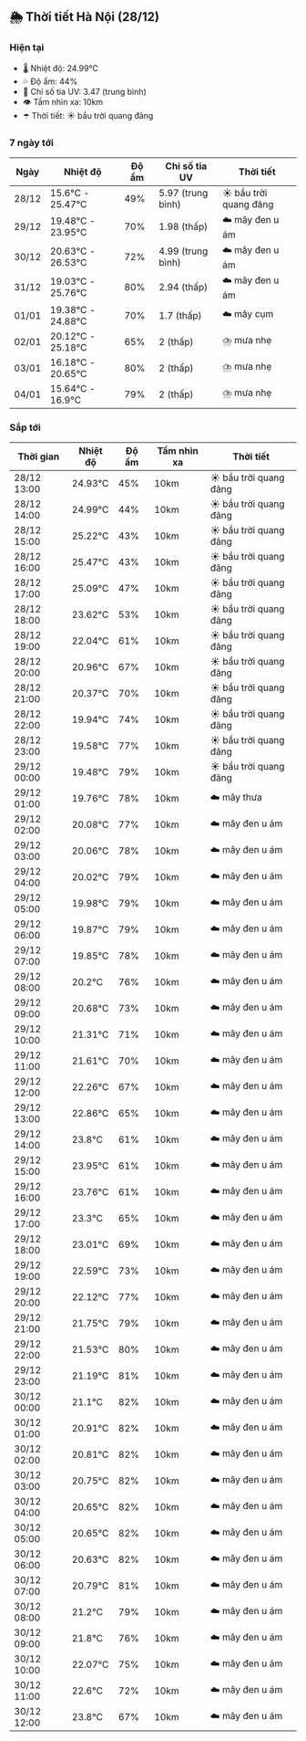 ## 🌦️ Thời tiết Hà Nội (28/12)

### Hiện tại

- 🌡️ Nhiệt độ: 24.99℃
- 💦 Độ ẩm: 44%
- 🌟 Chỉ số tia UV: 3.47 (trung bình)
- 👁️ Tầm nhìn xa: 10km
- ☂️ Thời tiết: ☀️ bầu trời quang đãng

### 7 ngày tới

| Ngày | Nhiệt độ | Độ ẩm | Chỉ số tia UV | Thời tiết |
| --- | --- | --- | --- | --- |
| 28/12 | 15.6℃ - 25.47℃ | 49% | 5.97 (trung bình) | ☀️ bầu trời quang đãng |
| 29/12 | 19.48℃ - 23.95℃ | 70% | 1.98 (thấp) | ☁️ mây đen u ám |
| 30/12 | 20.63℃ - 26.53℃ | 72% | 4.99 (trung bình) | ☁️ mây đen u ám |
| 31/12 | 19.03℃ - 25.76℃ | 80% | 2.94 (thấp) | ☁️ mây đen u ám |
| 01/01 | 19.38℃ - 24.88℃ | 70% | 1.7 (thấp) | ☁️ mây cụm |
| 02/01 | 20.12℃ - 25.18℃ | 65% | 2 (thấp) | ⛈️ mưa nhẹ |
| 03/01 | 16.18℃ - 20.65℃ | 80% | 2 (thấp) | ⛈️ mưa nhẹ |
| 04/01 | 15.64℃ - 16.9℃ | 79% | 2 (thấp) | ⛈️ mưa nhẹ |

### Sắp tới

| Thời gian | Nhiệt độ | Độ ẩm | Tầm nhìn xa | Thời tiết |
| --- | --- | --- | --- | --- |
| 28/12 13:00 | 24.93℃ | 45% | 10km | ☀️ bầu trời quang đãng |
| 28/12 14:00 | 24.99℃ | 44% | 10km | ☀️ bầu trời quang đãng |
| 28/12 15:00 | 25.22℃ | 43% | 10km | ☀️ bầu trời quang đãng |
| 28/12 16:00 | 25.47℃ | 43% | 10km | ☀️ bầu trời quang đãng |
| 28/12 17:00 | 25.09℃ | 47% | 10km | ☀️ bầu trời quang đãng |
| 28/12 18:00 | 23.62℃ | 53% | 10km | ☀️ bầu trời quang đãng |
| 28/12 19:00 | 22.04℃ | 61% | 10km | ☀️ bầu trời quang đãng |
| 28/12 20:00 | 20.96℃ | 67% | 10km | ☀️ bầu trời quang đãng |
| 28/12 21:00 | 20.37℃ | 70% | 10km | ☀️ bầu trời quang đãng |
| 28/12 22:00 | 19.94℃ | 74% | 10km | ☀️ bầu trời quang đãng |
| 28/12 23:00 | 19.58℃ | 77% | 10km | ☀️ bầu trời quang đãng |
| 29/12 00:00 | 19.48℃ | 79% | 10km | ☀️ bầu trời quang đãng |
| 29/12 01:00 | 19.76℃ | 78% | 10km | ☁️ mây thưa |
| 29/12 02:00 | 20.08℃ | 77% | 10km | ☁️ mây đen u ám |
| 29/12 03:00 | 20.06℃ | 78% | 10km | ☁️ mây đen u ám |
| 29/12 04:00 | 20.02℃ | 79% | 10km | ☁️ mây đen u ám |
| 29/12 05:00 | 19.98℃ | 79% | 10km | ☁️ mây đen u ám |
| 29/12 06:00 | 19.87℃ | 79% | 10km | ☁️ mây đen u ám |
| 29/12 07:00 | 19.85℃ | 78% | 10km | ☁️ mây đen u ám |
| 29/12 08:00 | 20.2℃ | 76% | 10km | ☁️ mây đen u ám |
| 29/12 09:00 | 20.68℃ | 73% | 10km | ☁️ mây đen u ám |
| 29/12 10:00 | 21.31℃ | 71% | 10km | ☁️ mây đen u ám |
| 29/12 11:00 | 21.61℃ | 70% | 10km | ☁️ mây đen u ám |
| 29/12 12:00 | 22.26℃ | 67% | 10km | ☁️ mây đen u ám |
| 29/12 13:00 | 22.86℃ | 65% | 10km | ☁️ mây đen u ám |
| 29/12 14:00 | 23.8℃ | 61% | 10km | ☁️ mây đen u ám |
| 29/12 15:00 | 23.95℃ | 61% | 10km | ☁️ mây đen u ám |
| 29/12 16:00 | 23.76℃ | 61% | 10km | ☁️ mây đen u ám |
| 29/12 17:00 | 23.3℃ | 65% | 10km | ☁️ mây đen u ám |
| 29/12 18:00 | 23.01℃ | 69% | 10km | ☁️ mây đen u ám |
| 29/12 19:00 | 22.59℃ | 73% | 10km | ☁️ mây đen u ám |
| 29/12 20:00 | 22.12℃ | 77% | 10km | ☁️ mây đen u ám |
| 29/12 21:00 | 21.75℃ | 79% | 10km | ☁️ mây đen u ám |
| 29/12 22:00 | 21.53℃ | 80% | 10km | ☁️ mây đen u ám |
| 29/12 23:00 | 21.19℃ | 81% | 10km | ☁️ mây đen u ám |
| 30/12 00:00 | 21.1℃ | 82% | 10km | ☁️ mây đen u ám |
| 30/12 01:00 | 20.91℃ | 82% | 10km | ☁️ mây đen u ám |
| 30/12 02:00 | 20.81℃ | 82% | 10km | ☁️ mây đen u ám |
| 30/12 03:00 | 20.75℃ | 82% | 10km | ☁️ mây đen u ám |
| 30/12 04:00 | 20.65℃ | 82% | 10km | ☁️ mây đen u ám |
| 30/12 05:00 | 20.65℃ | 82% | 10km | ☁️ mây đen u ám |
| 30/12 06:00 | 20.63℃ | 82% | 10km | ☁️ mây đen u ám |
| 30/12 07:00 | 20.79℃ | 81% | 10km | ☁️ mây đen u ám |
| 30/12 08:00 | 21.2℃ | 79% | 10km | ☁️ mây đen u ám |
| 30/12 09:00 | 21.8℃ | 76% | 10km | ☁️ mây đen u ám |
| 30/12 10:00 | 22.07℃ | 75% | 10km | ☁️ mây đen u ám |
| 30/12 11:00 | 22.6℃ | 72% | 10km | ☁️ mây đen u ám |
| 30/12 12:00 | 23.8℃ | 67% | 10km | ☁️ mây đen u ám |
